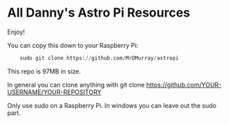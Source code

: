 # All Danny's Astro Pi Resources

Enjoy!

You can copy this down to your Raspberry Pi:

```python
    sudo git clone https://github.com/MrDMurray/astropi
``` 
This repo is 97MB in size.


In general you can clone anything with git clone
https://github.com/YOUR-USERNAME/YOUR-REPOSITORY

Only use sudo on a Raspberry Pi. In windows you can leave out the sudo part.
